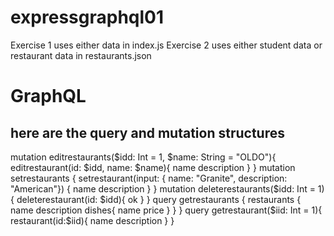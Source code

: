 # expressgraphql01

Exercise 1 uses either data in index.js
Exercise 2 uses either student data or restaurant data in
restaurants.json

# GraphQL

## here are the query and mutation structures


mutation editrestaurants($idd: Int = 1, $name: String = "OLDO"){
editrestaurant(id: $idd, name: $name){
name
description
}
}
mutation setrestaurants {
setrestaurant(input: {
name: "Granite",
description: "American"}) {
name
description
}
}
mutation deleterestaurants($idd: Int = 1){
  deleterestaurant(id: $idd){
ok
}
}
query getrestaurants {
restaurants {
name
description
dishes{
name
price
}
}
}
query getrestaurant($iid: Int = 1){
    restaurant(id:$iid){
name
description
}
}

